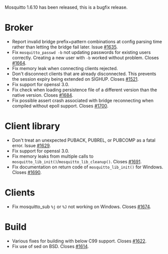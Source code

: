 <!--
.. title: Version 1.6.10 released.
.. slug: version-1-6-10-released
.. date: 2020-05-25 23:45:13 UTC+00:00
.. tags: Releases
.. category:
.. link:
.. description:
.. type: text
-->

Mosquitto 1.6.10 has been released, this is a bugfix release.

# Broker
- Report invalid bridge prefix+pattern combinations at config parsing time
  rather than letting the bridge fail later. Issue [#1635].
- Fix `mosquitto_passwd -b` not updating passwords for existing users
  correctly. Creating a new user with `-b` worked without problem.
  Closes [#1664].
- Fix memory leak when connecting clients rejected.
- Don't disconnect clients that are already disconnected. This prevents the
  session expiry being extended on SIGHUP. Closes [#1521].
- Fix support for openssl 3.0.
- Fix check when loading persistence file of a different version than the
  native version. Closes [#1684].
- Fix possible assert crash associated with bridge reconnecting when compiled
  without epoll support. Closes [#1700].
 
# Client library
- Don't treat an unexpected PUBACK, PUBREL, or PUBCOMP as a fatal error.
  Issue [#1629].
- Fix support for openssl 3.0.
- Fix memory leaks from multiple calls to
  `mosquitto_lib_init()`/`mosquitto_lib_cleanup()`. Closes [#1691].
- Fix documentation on return code of `mosquitto_lib_init()` for Windows.
  Closes [#1690].

# Clients
- Fix mosquitto_sub `%j` or `%J` not working on Windows. Closes [#1674].

# Build
- Various fixes for building with below C99 support. Closes [#1622].
- Fix use of sed on BSD. Closes [#1614].

[#1521]: https://github.com/eclipse/mosquitto/issues/1521
[#1614]: https://github.com/eclipse/mosquitto/issues/1614
[#1622]: https://github.com/eclipse/mosquitto/issues/1622
[#1629]: https://github.com/eclipse/mosquitto/issues/1629
[#1635]: https://github.com/eclipse/mosquitto/issues/1635
[#1664]: https://github.com/eclipse/mosquitto/issues/1664
[#1674]: https://github.com/eclipse/mosquitto/issues/1674
[#1684]: https://github.com/eclipse/mosquitto/issues/1684
[#1690]: https://github.com/eclipse/mosquitto/issues/1690
[#1691]: https://github.com/eclipse/mosquitto/issues/1691
[#1700]: https://github.com/eclipse/mosquitto/issues/1700
